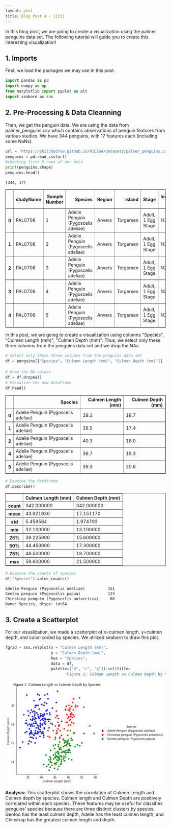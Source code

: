 ```yaml
---
layout: post
title: Blog Post 4 - 11111
---
```


In this blog post, we are going to create a visualization using the palmer penguins data set. The following tutorial will guide you to create this interesting visualization!

## 1. Imports

First, we load the packages we may use in this post.

```python
import pandas as pd
import numpy as np
from matplotlib import pyplot as plt
import seaborn as sns
```

## 2. Pre-Processing & Data Cleanning

Then, we get the penguin data. We are using the data from palmer_penguins.csv which contains observations of penguin features from various studies. We have 344 penguins, with 17 features each (including some NaNs).

```python
url = 'https://philchodrow.github.io/PIC16A/datasets/palmer_penguins.csv'
penguins = pd.read_csv(url)
#checking first 5 rows of our data  
print(penguins.shape)     
penguins.head()
```

    (344, 17)





<div>
<style scoped>
    .dataframe tbody tr th:only-of-type {
        vertical-align: middle;
    }

    .dataframe tbody tr th {
        vertical-align: top;
    }

    .dataframe thead th {
        text-align: right;
    }
</style>
<table border="1" class="dataframe">
  <thead>
    <tr style="text-align: right;">
      <th></th>
      <th>studyName</th>
      <th>Sample Number</th>
      <th>Species</th>
      <th>Region</th>
      <th>Island</th>
      <th>Stage</th>
      <th>Individual ID</th>
      <th>Clutch Completion</th>
      <th>Date Egg</th>
      <th>Culmen Length (mm)</th>
      <th>Culmen Depth (mm)</th>
      <th>Flipper Length (mm)</th>
      <th>Body Mass (g)</th>
      <th>Sex</th>
      <th>Delta 15 N (o/oo)</th>
      <th>Delta 13 C (o/oo)</th>
      <th>Comments</th>
    </tr>
  </thead>
  <tbody>
    <tr>
      <th>0</th>
      <td>PAL0708</td>
      <td>1</td>
      <td>Adelie Penguin (Pygoscelis adeliae)</td>
      <td>Anvers</td>
      <td>Torgersen</td>
      <td>Adult, 1 Egg Stage</td>
      <td>N1A1</td>
      <td>Yes</td>
      <td>11/11/07</td>
      <td>39.1</td>
      <td>18.7</td>
      <td>181.0</td>
      <td>3750.0</td>
      <td>MALE</td>
      <td>NaN</td>
      <td>NaN</td>
      <td>Not enough blood for isotopes.</td>
    </tr>
    <tr>
      <th>1</th>
      <td>PAL0708</td>
      <td>2</td>
      <td>Adelie Penguin (Pygoscelis adeliae)</td>
      <td>Anvers</td>
      <td>Torgersen</td>
      <td>Adult, 1 Egg Stage</td>
      <td>N1A2</td>
      <td>Yes</td>
      <td>11/11/07</td>
      <td>39.5</td>
      <td>17.4</td>
      <td>186.0</td>
      <td>3800.0</td>
      <td>FEMALE</td>
      <td>8.94956</td>
      <td>-24.69454</td>
      <td>NaN</td>
    </tr>
    <tr>
      <th>2</th>
      <td>PAL0708</td>
      <td>3</td>
      <td>Adelie Penguin (Pygoscelis adeliae)</td>
      <td>Anvers</td>
      <td>Torgersen</td>
      <td>Adult, 1 Egg Stage</td>
      <td>N2A1</td>
      <td>Yes</td>
      <td>11/16/07</td>
      <td>40.3</td>
      <td>18.0</td>
      <td>195.0</td>
      <td>3250.0</td>
      <td>FEMALE</td>
      <td>8.36821</td>
      <td>-25.33302</td>
      <td>NaN</td>
    </tr>
    <tr>
      <th>3</th>
      <td>PAL0708</td>
      <td>4</td>
      <td>Adelie Penguin (Pygoscelis adeliae)</td>
      <td>Anvers</td>
      <td>Torgersen</td>
      <td>Adult, 1 Egg Stage</td>
      <td>N2A2</td>
      <td>Yes</td>
      <td>11/16/07</td>
      <td>NaN</td>
      <td>NaN</td>
      <td>NaN</td>
      <td>NaN</td>
      <td>NaN</td>
      <td>NaN</td>
      <td>NaN</td>
      <td>Adult not sampled.</td>
    </tr>
    <tr>
      <th>4</th>
      <td>PAL0708</td>
      <td>5</td>
      <td>Adelie Penguin (Pygoscelis adeliae)</td>
      <td>Anvers</td>
      <td>Torgersen</td>
      <td>Adult, 1 Egg Stage</td>
      <td>N3A1</td>
      <td>Yes</td>
      <td>11/16/07</td>
      <td>36.7</td>
      <td>19.3</td>
      <td>193.0</td>
      <td>3450.0</td>
      <td>FEMALE</td>
      <td>8.76651</td>
      <td>-25.32426</td>
      <td>NaN</td>
    </tr>
  </tbody>
</table>
</div>



In this post, we are going to create a visualization using columns "Species", "Culmen Length (mm)", "Culmen Depth (mm)". Thus, we select only these three columns from the penguins data set and we drop the NAs.


```python
# Select only these three columns from the penguins data set
df = penguins[["Species", "Culmen Length (mm)", "Culmen Depth (mm)"]]

# drop the NA values
df = df.dropna()
# Visualize the new dataframe
df.head()
```




<div>
<style scoped>
    .dataframe tbody tr th:only-of-type {
        vertical-align: middle;
    }

    .dataframe tbody tr th {
        vertical-align: top;
    }

    .dataframe thead th {
        text-align: right;
    }
</style>
<table border="1" class="dataframe">
  <thead>
    <tr style="text-align: right;">
      <th></th>
      <th>Species</th>
      <th>Culmen Length (mm)</th>
      <th>Culmen Depth (mm)</th>
    </tr>
  </thead>
  <tbody>
    <tr>
      <th>0</th>
      <td>Adelie Penguin (Pygoscelis adeliae)</td>
      <td>39.1</td>
      <td>18.7</td>
    </tr>
    <tr>
      <th>1</th>
      <td>Adelie Penguin (Pygoscelis adeliae)</td>
      <td>39.5</td>
      <td>17.4</td>
    </tr>
    <tr>
      <th>2</th>
      <td>Adelie Penguin (Pygoscelis adeliae)</td>
      <td>40.3</td>
      <td>18.0</td>
    </tr>
    <tr>
      <th>4</th>
      <td>Adelie Penguin (Pygoscelis adeliae)</td>
      <td>36.7</td>
      <td>19.3</td>
    </tr>
    <tr>
      <th>5</th>
      <td>Adelie Penguin (Pygoscelis adeliae)</td>
      <td>39.3</td>
      <td>20.6</td>
    </tr>
  </tbody>
</table>
</div>




```python
# Examine the dataframe
df.describe()
```




<div>
<style scoped>
    .dataframe tbody tr th:only-of-type {
        vertical-align: middle;
    }

    .dataframe tbody tr th {
        vertical-align: top;
    }

    .dataframe thead th {
        text-align: right;
    }
</style>
<table border="1" class="dataframe">
  <thead>
    <tr style="text-align: right;">
      <th></th>
      <th>Culmen Length (mm)</th>
      <th>Culmen Depth (mm)</th>
    </tr>
  </thead>
  <tbody>
    <tr>
      <th>count</th>
      <td>342.000000</td>
      <td>342.000000</td>
    </tr>
    <tr>
      <th>mean</th>
      <td>43.921930</td>
      <td>17.151170</td>
    </tr>
    <tr>
      <th>std</th>
      <td>5.459584</td>
      <td>1.974793</td>
    </tr>
    <tr>
      <th>min</th>
      <td>32.100000</td>
      <td>13.100000</td>
    </tr>
    <tr>
      <th>25%</th>
      <td>39.225000</td>
      <td>15.600000</td>
    </tr>
    <tr>
      <th>50%</th>
      <td>44.450000</td>
      <td>17.300000</td>
    </tr>
    <tr>
      <th>75%</th>
      <td>48.500000</td>
      <td>18.700000</td>
    </tr>
    <tr>
      <th>max</th>
      <td>59.600000</td>
      <td>21.500000</td>
    </tr>
  </tbody>
</table>
</div>




```python
# Examine the counts of species
df["Species"].value_counts()
```




    Adelie Penguin (Pygoscelis adeliae)          151
    Gentoo penguin (Pygoscelis papua)            123
    Chinstrap penguin (Pygoscelis antarctica)     68
    Name: Species, dtype: int64



## 3. Create a Scatterplot

For our visualization, we made a scatterplot of x=culmen length, y=culmen depth, and color-coded by species. We utilized seaborn to draw this plot.


```python
fgrid = sns.relplot(x = "Culmen Length (mm)", 
                    y = "Culmen Depth (mm)", 
                    hue = "Species", 
                    data = df,
                    palette=["b", "r", "g"]).set(title=
                          'Figure 1: Culmen Length vs Culmen Depth by Species')
```

![](https://raw.githubusercontent.com/jeff1hwang/jeff1hwang.github.io/master/images/visualization1.png)

**Analysis:** This scatterplot shows the correlation of Culmen Length and Culmen depth by species. Culmen length and Culmen Depth are positively correlated within each species. These features may be useful for classifies penguins' species because there are three distinct clusters by species. Gentoo has the least culmen depth, Adelie has the least culmen length, and Chinstrap has the greatest culmen length and depth.

